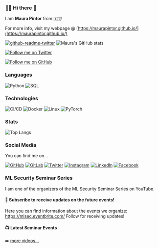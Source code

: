 ### 👩‍💻 Hi there 👋

I am **Maura Pintor** from 🇮🇹! 

For more info, visit my webpage @ [https://maurapintor.github.io/](https://maurapintor.github.io/)

[![github-readme-twitter](https://github-readme-twitter.gazf.vercel.app/api?id=maurapintor)](https://twitter.com/maurapintor)
![Maura's GitHub stats](https://github-readme-stats.vercel.app/api?username=maurapintor&count_private=true&show_icons=true)

[![Follow me on Twitter](https://img.shields.io/twitter/follow/maurapintor?style=social)](https://twitter.com/maurapintor)

[![Follow me on GitHub](https://img.shields.io/github/followers/maurapintor?style=social)](https://github.com/maurapintor)


### Languages

![Python](https://img.shields.io/badge/-Python-FFF?&logo=python)
![SQL](https://img.shields.io/badge/-SQL-FFF?&logo=MySQL&logoColor=4479A1)

### Technologies

![CI/CD](https://img.shields.io/badge/-CI%2FCD-FFF?&logo=CircleCI&logoColor=888)
![Docker](https://img.shields.io/badge/-Docker-FFF?&logo=Docker)
![Linux](https://img.shields.io/badge/-Linux-FFF?&logo=Linux&logoColor=FCC624)
![PyTorch](https://img.shields.io/badge/-PyTorch-FFF?&logo=PyTorch)

### Stats

![Top Langs](https://github-readme-stats.vercel.app/api/top-langs/?username=maurapintor&layout=compact)


### Social Media

You can find me on...

[![GitHub](https://img.shields.io/badge/GitHub-100000?style=for-the-badge&logo=github&logoColor=white)](https://github.com/maurapintor)
[![GitLab](https://img.shields.io/badge/GitLab-330F63?style=for-the-badge&logo=gitlab&logoColor=white)](https://gitlab.com/maura.pintor)
[![Twitter](https://img.shields.io/badge/Twitter-1DA1F2?style=for-the-badge&logo=twitter&logoColor=white)](https://twitter.com/maurapintor)
[![Instagram](https://img.shields.io/badge/Instagram-E4405F?style=for-the-badge&logo=instagram&logoColor=white)](https://www.instagram.com/maupin91/)
[![LinkedIn](https://img.shields.io/badge/LinkedIn-0077B5?style=for-the-badge&logo=linkedin&logoColor=white)](https://www.linkedin.com/in/maura-pintor/)
[![Facebook](https://img.shields.io/badge/Facebook-1877F2?style=for-the-badge&logo=facebook&logoColor=white)](https://www.facebook.com/maura.pintor)

### ML Security Seminar Series

I am one of the organizers of the ML Security Seminar Series on YouTube. 

#### :pushpin: Subscribe to receive updates on the future events!

Here you can find information about the events we organize: https://mlsec.eventbrite.com/
Follow for receiving updates!

#### :tv: Latest Seminar Events

<!-- BLOG-POST-LIST:START -->
<!-- BLOG-POST-LIST:END -->

 ➡️ [more videos...](https://www.youtube.com/channel/UCfLweXOMiUVt0VUfBax1cRw)
